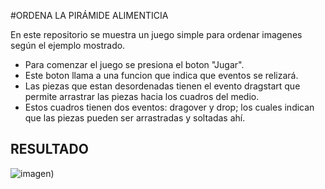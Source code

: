 #ORDENA LA PIRÁMIDE ALIMENTICIA

En este repositorio se muestra un juego simple para ordenar imagenes según el ejemplo mostrado.

* Para comenzar el juego se presiona el boton "Jugar".
* Este boton llama a una funcion que indica que eventos se relizará.
* Las piezas que estan desordenadas tienen el evento dragstart que permite arrastrar las piezas hacia los cuadros del medio.
* Estos cuadros tienen dos eventos: dragover y drop; los cuales indican que las piezas pueden ser arrastradas y soltadas ahí. 

## RESULTADO

![imagen](http://i64.tinypic.com/k4xsh4.png))